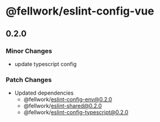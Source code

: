 # @fellwork/eslint-config-vue

## 0.2.0

### Minor Changes

- update typescript config

### Patch Changes

- Updated dependencies
  - @fellwork/eslint-config-env@0.2.0
  - @fellwork/eslint-shared@0.2.0
  - @fellwork/eslint-config-typescript@0.2.0
